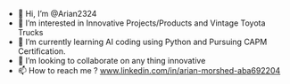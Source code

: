 - 👋 Hi, I’m @Arian2324
- 👀 I’m interested in Innovative Projects/Products and Vintage Toyota Trucks
- 🌱 I’m currently learning AI coding using Python and Pursuing CAPM Certification.
- 💞️ I’m looking to collaborate on any thing innovative
- 📫 How to reach me ? www.linkedin.com/in/arian-morshed-aba692204



<!---
Arian2324/Arian2324 is a ✨ special ✨ repository because its `README.md` (this file) appears on your GitHub profile.
You can click the Preview link to take a look at your changes.
--->

